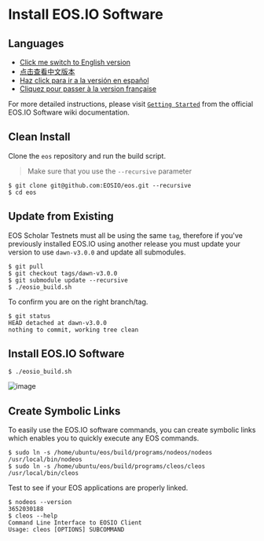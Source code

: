 # Install EOS.IO Software

## Languages

- [Click me switch to English version](README.md)
- [点击查看中文版本](README-ZH.md)
- [Haz click para ir a la versión en español](README-ES.md)
- [Cliquez pour passer à la version française](README-FR.md)

For more detailed instructions, please visit [`Getting Started`](https://github.com/EOSIO/eos/wiki) from the official EOS.IO Software wiki documentation.

## Clean Install

Clone the `eos` repository and run the build script.

> Make sure that you use the `--recursive` parameter

```
$ git clone git@github.com:EOSIO/eos.git --recursive
$ cd eos
```

## Update from Existing

EOS Scholar Testnets must all be using the same `tag`, therefore if you've previously installed EOS.IO using another release you must update your version to use `dawn-v3.0.0` and update all submodules.

```
$ git pull
$ git checkout tags/dawn-v3.0.0
$ git submodule update --recursive
$ ./eosio_build.sh
```

To confirm you are on the right branch/tag.

```
$ git status
HEAD detached at dawn-v3.0.0
nothing to commit, working tree clean
```

## Install EOS.IO Software

```
$ ./eosio_build.sh
```

![image](https://user-images.githubusercontent.com/550895/38167725-4c594142-3508-11e8-94a8-0cb04d4dfe55.png)

## Create Symbolic Links

To easily use the EOS.IO software commands, you can create symbolic links which enables you to quickly execute any EOS commands.

```
$ sudo ln -s /home/ubuntu/eos/build/programs/nodeos/nodeos /usr/local/bin/nodeos
$ sudo ln -s /home/ubuntu/eos/build/programs/cleos/cleos /usr/local/bin/cleos
```

Test to see if your EOS applications are properly linked.

```
$ nodeos --version
3652030188
$ cleos --help
Command Line Interface to EOSIO Client
Usage: cleos [OPTIONS] SUBCOMMAND
```
